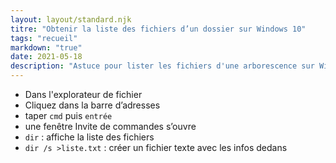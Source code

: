 ```yaml
---
layout: layout/standard.njk
titre: "Obtenir la liste des fichiers d’un dossier sur Windows 10"
tags: "recueil"
markdown: "true"
date: 2021-05-18
description: "Astuce pour lister les fichiers d'une arborescence sur Windows 10"
---
```


* Dans l'explorateur de fichier
* Cliquez dans la barre d’adresses
* taper `cmd` puis `entrée`
* une fenêtre Invite de commandes s’ouvre
* `dir` : affiche la liste des fichiers
* `dir /s >liste.txt` : créer un fichier texte avec les infos dedans

